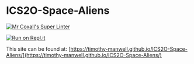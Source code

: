 # ICS2O-Space-Aliens

[![Mr Coxall's Super Linter](https://github.com/timothy-manwell/ICS2O-Space-Aliens/workflows/Mr%20Coxall's%20Super%20Linter/badge.svg)](https://github.com/timothy-manwell/ICS2O-Space-Aliens/actions)

[![Run on Repl.it](https://repl.it/badge/github/timothy-manwell/ICS2O-Space-Aliens)](https://repl.it/github/timothy-manwell/ICS2O-Space-Aliens)

This site can be found at: [https://timothy-manwell.github.io/ICS2O-Space-Aliens/](https://timothy-manwell.github.io/ICS2O-Space-Aliens/)
